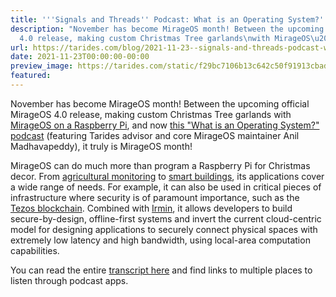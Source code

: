 ```yaml
---
title: '''Signals and Threads'' Podcast: What is an Operating System?'
description: "November has become MirageOS month! Between the upcoming official MirageOS
  4.0 release, making custom Christmas Tree garlands\nwith MirageOS\u2026"
url: https://tarides.com/blog/2021-11-23--signals-and-threads-podcast-what-is-an-operating-system
date: 2021-11-23T00:00:00-00:00
preview_image: https://tarides.com/static/f29bc7106b13c642c50f91913cbade3e/dcbfe/anilpodcast.jpg
featured:
---
```


<p>November has become MirageOS month! Between the upcoming official MirageOS 4.0 release, making custom Christmas Tree garlands
with <a href="https://tarides.com/blog/2021-11-11-mirageos-workshop-working-with-the-raspberry-pi-4">MirageOS on a Raspberry Pi</a>,
and now <a href="https://signalsandthreads.com/what-is-an-operating-system">this &quot;What is an Operating System?&quot; podcast</a> (featuring Tarides advisor and core MirageOS maintainer Anil Madhavapeddy), it truly is MirageOS month!</p>
<p>MirageOS can do much more than program a Raspberry Pi for Christmas decor. From
<a href="https://tarides.com/blog/2021-11-18-tarides-hyper-partners-in-agricultural-innovation">agricultural monitoring</a> to
<a href="https://tarides.com/blog/2021-06-29-tarides-introduces-osmose-at-the-open-source-innovation-sprint">smart buildings</a>, its
applications cover a wide range of needs. For example, it can also be used in critical pieces of infrastructure where security is of paramount importance, such as the <a href="https://tarides.com/blog/2020-04-20-the-future-of-tezos-on-mirageos">Tezos blockchain</a>.
Combined with <a href="https://irmin.org">Irmin</a>, it allows developers to build secure-by-design, offline-first systems and invert
the current cloud-centric model for designing applications to securely connect physical spaces with extremely low latency
and high bandwidth, using local-area computation capabilities.</p>
<p>You can read the entire <a href="https://signalsandthreads.com/what-is-an-operating-system/">transcript here</a> and find links to multiple places to listen through podcast apps.</p>
